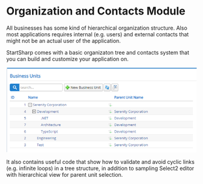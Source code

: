 ﻿# Organization and Contacts Module

All businesses has some kind of hierarchical organization structure. Also most applications requires internal (e.g. users) and external contacts that might not be an actual user of the application.

StartSharp comes with a basic organizaton tree and contacts system that you can build and customize your application on.

![Organization Module](img/business-units.png)

It also contains useful code that show how to validate and avoid cyclic links (e.g. infinite loops) in a tree structure, in addition to sampling Select2 editor with hierarchical view for parent unit selection.